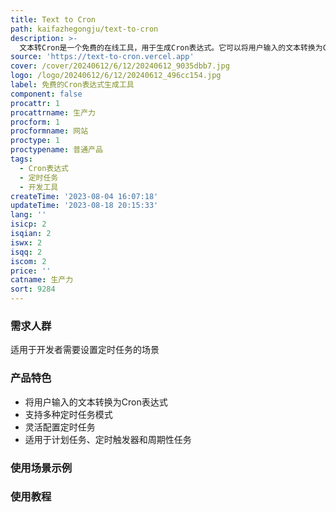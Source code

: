 ```yaml
---
title: Text to Cron
path: kaifazhegongju/text-to-cron
description: >-
  文本转Cron是一个免费的在线工具，用于生成Cron表达式。它可以将用户输入的文本转换为Cron表达式，帮助开发者更方便地设置定时任务。该工具简单易用，支持多种定时任务模式，用户可以根据自己的需求灵活配置。无论是计划任务、定时触发器还是周期性任务，文本转Cron都可以满足您的需求。
source: 'https://text-to-cron.vercel.app'
cover: /cover/20240612/6/12/20240612_9035dbb7.jpg
logo: /logo/20240612/6/12/20240612_496cc154.jpg
label: 免费的Cron表达式生成工具
component: false
procattr: 1
procattrname: 生产力
procform: 1
procformname: 网站
proctype: 1
proctypename: 普通产品
tags:
  - Cron表达式
  - 定时任务
  - 开发工具
createTime: '2023-08-04 16:07:18'
updateTime: '2023-08-18 20:15:33'
lang: ''
isicp: 2
isqian: 2
iswx: 2
isqq: 2
iscom: 2
price: ''
catname: 生产力
sort: 9284
---
```




### 需求人群
适用于开发者需要设置定时任务的场景

### 产品特色
- 将用户输入的文本转换为Cron表达式
- 支持多种定时任务模式
- 灵活配置定时任务
- 适用于计划任务、定时触发器和周期性任务

### 使用场景示例


### 使用教程


  
